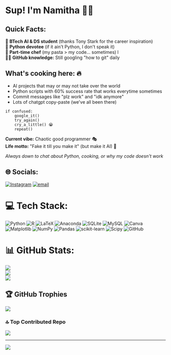 # Sup! I'm Namitha 👋✨

## Quick Facts: 
🤖 **BTech AI & DS student** (thanks Tony Stark for the career inspiration)  
🐍 **Python devotee** (if it ain't Python, I don't speak it)  
🍳 **Part-time chef** (my pasta > my code... sometimes)  l  
🤷‍♀️ **GitHub knowledge:** Still googling "how to git" daily  

## What's cooking here: 🔥
- AI projects that may or may not take over the world
- Python scripts with 60% success rate that works everytime sometimes
- Commit messages like "plz work" and "idk anymore"
- Lots of chatgpt copy-paste (we've all been there)

<pre><code>if confused:
	google_it() 
	try_again()
	cry_a_little() 😭
	repeat()
</code></pre>

**Current vibe:** Chaotic good programmer 🎭  
**Life motto:** "Fake it till you make it" (but make it AI) 🚀

*Always down to chat about Python, cooking, or why my code doesn't work* 


## 🌐 Socials:
[![Instagram](https://img.shields.io/badge/Instagram-%23E4405F.svg?logo=Instagram&logoColor=white)](https://instagram.com/_namitha_anna_koshy_07) [![email](https://img.shields.io/badge/Email-D14836?logo=gmail&logoColor=white)](mailto:namithaannakoshy07@gmai.com) 

# 💻 Tech Stack:
![Python](https://img.shields.io/badge/python-3670A0?style=for-the-badge&logo=python&logoColor=ffdd54) ![R](https://img.shields.io/badge/r-%23276DC3.svg?style=for-the-badge&logo=r&logoColor=white) ![LaTeX](https://img.shields.io/badge/latex-%23008080.svg?style=for-the-badge&logo=latex&logoColor=white) ![Anaconda](https://img.shields.io/badge/Anaconda-%2344A833.svg?style=for-the-badge&logo=anaconda&logoColor=white) ![SQLite](https://img.shields.io/badge/sqlite-%2307405e.svg?style=for-the-badge&logo=sqlite&logoColor=white) ![MySQL](https://img.shields.io/badge/mysql-4479A1.svg?style=for-the-badge&logo=mysql&logoColor=white) ![Canva](https://img.shields.io/badge/Canva-%2300C4CC.svg?style=for-the-badge&logo=Canva&logoColor=white) ![Matplotlib](https://img.shields.io/badge/Matplotlib-%23ffffff.svg?style=for-the-badge&logo=Matplotlib&logoColor=black) ![NumPy](https://img.shields.io/badge/numpy-%23013243.svg?style=for-the-badge&logo=numpy&logoColor=white) ![Pandas](https://img.shields.io/badge/pandas-%23150458.svg?style=for-the-badge&logo=pandas&logoColor=white) ![scikit-learn](https://img.shields.io/badge/scikit--learn-%23F7931E.svg?style=for-the-badge&logo=scikit-learn&logoColor=white) ![Scipy](https://img.shields.io/badge/SciPy-%230C55A5.svg?style=for-the-badge&logo=scipy&logoColor=%white) ![GitHub](https://img.shields.io/badge/github-%23121011.svg?style=for-the-badge&logo=github&logoColor=white)
# 📊 GitHub Stats:
![](https://github-readme-stats.vercel.app/api?username=Namitha-anna-koshy&theme=dark&hide_border=false&include_all_commits=false&count_private=false)<br/>
![](https://nirzak-streak-stats.vercel.app/?user=Namitha-anna-koshy&theme=dark&hide_border=false)<br/>
![](https://github-readme-stats.vercel.app/api/top-langs/?username=Namitha-anna-koshy&theme=dark&hide_border=false&include_all_commits=false&count_private=false&layout=compact)

## 🏆 GitHub Trophies
![](https://github-profile-trophy.vercel.app/?username=Namitha-anna-koshy&theme=radical&no-frame=false&no-bg=true&margin-w=4)

### 🔝 Top Contributed Repo
![](https://github-contributor-stats.vercel.app/api?username=Namitha-anna-koshy&limit=5&theme=dark&combine_all_yearly_contributions=true)

---
[![](https://visitcount.itsvg.in/api?id=Namitha-anna-koshy&icon=0&color=9)](https://visitcount.itsvg.in)

<!-- Proudly created with GPRM ( https://gprm.itsvg.in ) -->
